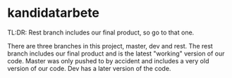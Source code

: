 # kandidatarbete

TL:DR: Rest branch includes our final product, so go to that one.

There are three branches in this project, master, dev and rest. The rest branch includes our final product and is the latest "working" version of our code. Master was only pushed to by accident and includes a very old version of our code. Dev has a later version of the code.



